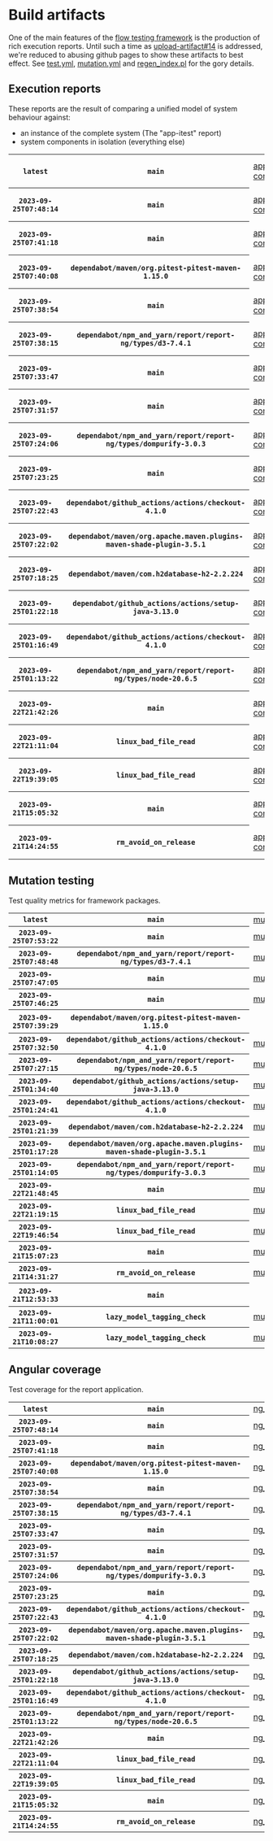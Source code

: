 # Build artifacts

One of the main features of the [flow testing framework](https://github.com/Mastercard/flow) is the production of rich execution reports.
Until such a time as [upload-artifact#14](https://github.com/actions/upload-artifact/issues/14) is addressed, we're reduced to abusing github pages to show these artifacts to best effect.
See [test.yml](https://github.com/Mastercard/flow/blob/main/.github/workflows/test.yml), [mutation.yml](https://github.com/Mastercard/flow/blob/main/.github/workflows/mutation.yml) and [regen_index.pl](https://github.com/Mastercard/flow/blob/pages/regen_index.pl) for the gory details.

## Execution reports

These reports are the result of comparing a unified model of system behaviour against:
 * an instance of the complete system (The "app-itest" report)
 * system components in isolation (everything else)

<!-- start:execution -->
<table>
	<tbody>
		<tr> <th><code>latest</code></th>
			 <th><code>main</code></th>
			<td><a href="execution/latest/example/app-core/target/mctf/latest/index.html">app-core</a></td>
			<td><a href="execution/latest/example/app-histogram/target/mctf/latest/index.html">app-histogram</a></td>
			<td><a href="execution/latest/example/app-itest/target/mctf/latest/index.html">app-itest</a></td>
			<td><a href="execution/latest/example/app-queue/target/mctf/latest/index.html">app-queue</a></td>
			<td><a href="execution/latest/example/app-store/target/mctf/latest/index.html">app-store</a></td>
			<td><a href="execution/latest/example/app-ui/target/mctf/latest/index.html">app-ui</a></td>
			<td><a href="execution/latest/example/app-web-ui/target/mctf/latest/index.html">app-web-ui</a></td>
		</tr>
		<tr> <th><code>2023-09-25T07:48:14</code></th>
			 <th><code>main</code></th>
			<td><a href="execution/1695628094/example/app-core/target/mctf/latest/index.html">app-core</a></td>
			<td><a href="execution/1695628094/example/app-histogram/target/mctf/latest/index.html">app-histogram</a></td>
			<td><a href="execution/1695628094/example/app-itest/target/mctf/latest/index.html">app-itest</a></td>
			<td><a href="execution/1695628094/example/app-queue/target/mctf/latest/index.html">app-queue</a></td>
			<td><a href="execution/1695628094/example/app-store/target/mctf/latest/index.html">app-store</a></td>
			<td><a href="execution/1695628094/example/app-ui/target/mctf/latest/index.html">app-ui</a></td>
			<td><a href="execution/1695628094/example/app-web-ui/target/mctf/latest/index.html">app-web-ui</a></td>
		</tr>
		<tr> <th><code>2023-09-25T07:41:18</code></th>
			 <th><code>main</code></th>
			<td><a href="execution/1695627678/example/app-core/target/mctf/latest/index.html">app-core</a></td>
			<td><a href="execution/1695627678/example/app-histogram/target/mctf/latest/index.html">app-histogram</a></td>
			<td><a href="execution/1695627678/example/app-itest/target/mctf/latest/index.html">app-itest</a></td>
			<td><a href="execution/1695627678/example/app-queue/target/mctf/latest/index.html">app-queue</a></td>
			<td><a href="execution/1695627678/example/app-store/target/mctf/latest/index.html">app-store</a></td>
			<td><a href="execution/1695627678/example/app-ui/target/mctf/latest/index.html">app-ui</a></td>
			<td><a href="execution/1695627678/example/app-web-ui/target/mctf/latest/index.html">app-web-ui</a></td>
		</tr>
		<tr> <th><code>2023-09-25T07:40:08</code></th>
			 <th><code>dependabot/maven/org.pitest-pitest-maven-1.15.0</code></th>
			<td><a href="execution/1695627608/example/app-core/target/mctf/latest/index.html">app-core</a></td>
			<td><a href="execution/1695627608/example/app-histogram/target/mctf/latest/index.html">app-histogram</a></td>
			<td><a href="execution/1695627608/example/app-itest/target/mctf/latest/index.html">app-itest</a></td>
			<td><a href="execution/1695627608/example/app-queue/target/mctf/latest/index.html">app-queue</a></td>
			<td><a href="execution/1695627608/example/app-store/target/mctf/latest/index.html">app-store</a></td>
			<td><a href="execution/1695627608/example/app-ui/target/mctf/latest/index.html">app-ui</a></td>
			<td><a href="execution/1695627608/example/app-web-ui/target/mctf/latest/index.html">app-web-ui</a></td>
		</tr>
		<tr> <th><code>2023-09-25T07:38:54</code></th>
			 <th><code>main</code></th>
			<td><a href="execution/1695627534/example/app-core/target/mctf/latest/index.html">app-core</a></td>
			<td><a href="execution/1695627534/example/app-histogram/target/mctf/latest/index.html">app-histogram</a></td>
			<td><a href="execution/1695627534/example/app-itest/target/mctf/latest/index.html">app-itest</a></td>
			<td><a href="execution/1695627534/example/app-queue/target/mctf/latest/index.html">app-queue</a></td>
			<td><a href="execution/1695627534/example/app-store/target/mctf/latest/index.html">app-store</a></td>
			<td><a href="execution/1695627534/example/app-ui/target/mctf/latest/index.html">app-ui</a></td>
			<td><a href="execution/1695627534/example/app-web-ui/target/mctf/latest/index.html">app-web-ui</a></td>
		</tr>
		<tr> <th><code>2023-09-25T07:38:15</code></th>
			 <th><code>dependabot/npm_and_yarn/report/report-ng/types/d3-7.4.1</code></th>
			<td><a href="execution/1695627495/example/app-core/target/mctf/latest/index.html">app-core</a></td>
			<td><a href="execution/1695627495/example/app-histogram/target/mctf/latest/index.html">app-histogram</a></td>
			<td><a href="execution/1695627495/example/app-itest/target/mctf/latest/index.html">app-itest</a></td>
			<td><a href="execution/1695627495/example/app-queue/target/mctf/latest/index.html">app-queue</a></td>
			<td><a href="execution/1695627495/example/app-store/target/mctf/latest/index.html">app-store</a></td>
			<td><a href="execution/1695627495/example/app-ui/target/mctf/latest/index.html">app-ui</a></td>
			<td><a href="execution/1695627495/example/app-web-ui/target/mctf/latest/index.html">app-web-ui</a></td>
		</tr>
		<tr> <th><code>2023-09-25T07:33:47</code></th>
			 <th><code>main</code></th>
			<td><a href="execution/1695627227/example/app-core/target/mctf/latest/index.html">app-core</a></td>
			<td><a href="execution/1695627227/example/app-histogram/target/mctf/latest/index.html">app-histogram</a></td>
			<td><a href="execution/1695627227/example/app-itest/target/mctf/latest/index.html">app-itest</a></td>
			<td><a href="execution/1695627227/example/app-queue/target/mctf/latest/index.html">app-queue</a></td>
			<td><a href="execution/1695627227/example/app-store/target/mctf/latest/index.html">app-store</a></td>
			<td><a href="execution/1695627227/example/app-ui/target/mctf/latest/index.html">app-ui</a></td>
			<td><a href="execution/1695627227/example/app-web-ui/target/mctf/latest/index.html">app-web-ui</a></td>
		</tr>
		<tr> <th><code>2023-09-25T07:31:57</code></th>
			 <th><code>main</code></th>
			<td><a href="execution/1695627117/example/app-core/target/mctf/latest/index.html">app-core</a></td>
			<td><a href="execution/1695627117/example/app-histogram/target/mctf/latest/index.html">app-histogram</a></td>
			<td><a href="execution/1695627117/example/app-itest/target/mctf/latest/index.html">app-itest</a></td>
			<td><a href="execution/1695627117/example/app-queue/target/mctf/latest/index.html">app-queue</a></td>
			<td><a href="execution/1695627117/example/app-store/target/mctf/latest/index.html">app-store</a></td>
			<td><a href="execution/1695627117/example/app-ui/target/mctf/latest/index.html">app-ui</a></td>
			<td><a href="execution/1695627117/example/app-web-ui/target/mctf/latest/index.html">app-web-ui</a></td>
		</tr>
		<tr> <th><code>2023-09-25T07:24:06</code></th>
			 <th><code>dependabot/npm_and_yarn/report/report-ng/types/dompurify-3.0.3</code></th>
			<td><a href="execution/1695626646/example/app-core/target/mctf/latest/index.html">app-core</a></td>
			<td><a href="execution/1695626646/example/app-histogram/target/mctf/latest/index.html">app-histogram</a></td>
			<td><a href="execution/1695626646/example/app-itest/target/mctf/latest/index.html">app-itest</a></td>
			<td><a href="execution/1695626646/example/app-queue/target/mctf/latest/index.html">app-queue</a></td>
			<td><a href="execution/1695626646/example/app-store/target/mctf/latest/index.html">app-store</a></td>
			<td><a href="execution/1695626646/example/app-ui/target/mctf/latest/index.html">app-ui</a></td>
			<td><a href="execution/1695626646/example/app-web-ui/target/mctf/latest/index.html">app-web-ui</a></td>
		</tr>
		<tr> <th><code>2023-09-25T07:23:25</code></th>
			 <th><code>main</code></th>
			<td><a href="execution/1695626605/example/app-core/target/mctf/latest/index.html">app-core</a></td>
			<td><a href="execution/1695626605/example/app-histogram/target/mctf/latest/index.html">app-histogram</a></td>
			<td><a href="execution/1695626605/example/app-itest/target/mctf/latest/index.html">app-itest</a></td>
			<td><a href="execution/1695626605/example/app-queue/target/mctf/latest/index.html">app-queue</a></td>
			<td><a href="execution/1695626605/example/app-store/target/mctf/latest/index.html">app-store</a></td>
			<td><a href="execution/1695626605/example/app-ui/target/mctf/latest/index.html">app-ui</a></td>
			<td><a href="execution/1695626605/example/app-web-ui/target/mctf/latest/index.html">app-web-ui</a></td>
		</tr>
		<tr> <th><code>2023-09-25T07:22:43</code></th>
			 <th><code>dependabot/github_actions/actions/checkout-4.1.0</code></th>
			<td><a href="execution/1695626563/example/app-core/target/mctf/latest/index.html">app-core</a></td>
			<td><a href="execution/1695626563/example/app-histogram/target/mctf/latest/index.html">app-histogram</a></td>
			<td><a href="execution/1695626563/example/app-itest/target/mctf/latest/index.html">app-itest</a></td>
			<td><a href="execution/1695626563/example/app-queue/target/mctf/latest/index.html">app-queue</a></td>
			<td><a href="execution/1695626563/example/app-store/target/mctf/latest/index.html">app-store</a></td>
			<td><a href="execution/1695626563/example/app-ui/target/mctf/latest/index.html">app-ui</a></td>
			<td><a href="execution/1695626563/example/app-web-ui/target/mctf/latest/index.html">app-web-ui</a></td>
		</tr>
		<tr> <th><code>2023-09-25T07:22:02</code></th>
			 <th><code>dependabot/maven/org.apache.maven.plugins-maven-shade-plugin-3.5.1</code></th>
			<td><a href="execution/1695626522/example/app-core/target/mctf/latest/index.html">app-core</a></td>
			<td><a href="execution/1695626522/example/app-histogram/target/mctf/latest/index.html">app-histogram</a></td>
			<td><a href="execution/1695626522/example/app-itest/target/mctf/latest/index.html">app-itest</a></td>
			<td><a href="execution/1695626522/example/app-queue/target/mctf/latest/index.html">app-queue</a></td>
			<td><a href="execution/1695626522/example/app-store/target/mctf/latest/index.html">app-store</a></td>
			<td><a href="execution/1695626522/example/app-ui/target/mctf/latest/index.html">app-ui</a></td>
			<td><a href="execution/1695626522/example/app-web-ui/target/mctf/latest/index.html">app-web-ui</a></td>
		</tr>
		<tr> <th><code>2023-09-25T07:18:25</code></th>
			 <th><code>dependabot/maven/com.h2database-h2-2.2.224</code></th>
			<td><a href="execution/1695626305/example/app-core/target/mctf/latest/index.html">app-core</a></td>
			<td><a href="execution/1695626305/example/app-histogram/target/mctf/latest/index.html">app-histogram</a></td>
			<td><a href="execution/1695626305/example/app-itest/target/mctf/latest/index.html">app-itest</a></td>
			<td><a href="execution/1695626305/example/app-queue/target/mctf/latest/index.html">app-queue</a></td>
			<td><a href="execution/1695626305/example/app-store/target/mctf/latest/index.html">app-store</a></td>
			<td><a href="execution/1695626305/example/app-ui/target/mctf/latest/index.html">app-ui</a></td>
			<td><a href="execution/1695626305/example/app-web-ui/target/mctf/latest/index.html">app-web-ui</a></td>
		</tr>
		<tr> <th><code>2023-09-25T01:22:18</code></th>
			 <th><code>dependabot/github_actions/actions/setup-java-3.13.0</code></th>
			<td><a href="execution/1695604938/example/app-core/target/mctf/latest/index.html">app-core</a></td>
			<td><a href="execution/1695604938/example/app-histogram/target/mctf/latest/index.html">app-histogram</a></td>
			<td><a href="execution/1695604938/example/app-itest/target/mctf/latest/index.html">app-itest</a></td>
			<td><a href="execution/1695604938/example/app-queue/target/mctf/latest/index.html">app-queue</a></td>
			<td><a href="execution/1695604938/example/app-store/target/mctf/latest/index.html">app-store</a></td>
			<td><a href="execution/1695604938/example/app-ui/target/mctf/latest/index.html">app-ui</a></td>
			<td><a href="execution/1695604938/example/app-web-ui/target/mctf/latest/index.html">app-web-ui</a></td>
		</tr>
		<tr> <th><code>2023-09-25T01:16:49</code></th>
			 <th><code>dependabot/github_actions/actions/checkout-4.1.0</code></th>
			<td><a href="execution/1695604609/example/app-core/target/mctf/latest/index.html">app-core</a></td>
			<td><a href="execution/1695604609/example/app-histogram/target/mctf/latest/index.html">app-histogram</a></td>
			<td><a href="execution/1695604609/example/app-itest/target/mctf/latest/index.html">app-itest</a></td>
			<td><a href="execution/1695604609/example/app-queue/target/mctf/latest/index.html">app-queue</a></td>
			<td><a href="execution/1695604609/example/app-store/target/mctf/latest/index.html">app-store</a></td>
			<td><a href="execution/1695604609/example/app-ui/target/mctf/latest/index.html">app-ui</a></td>
			<td><a href="execution/1695604609/example/app-web-ui/target/mctf/latest/index.html">app-web-ui</a></td>
		</tr>
		<tr> <th><code>2023-09-25T01:13:22</code></th>
			 <th><code>dependabot/npm_and_yarn/report/report-ng/types/node-20.6.5</code></th>
			<td><a href="execution/1695604402/example/app-core/target/mctf/latest/index.html">app-core</a></td>
			<td><a href="execution/1695604402/example/app-histogram/target/mctf/latest/index.html">app-histogram</a></td>
			<td><a href="execution/1695604402/example/app-itest/target/mctf/latest/index.html">app-itest</a></td>
			<td><a href="execution/1695604402/example/app-queue/target/mctf/latest/index.html">app-queue</a></td>
			<td><a href="execution/1695604402/example/app-store/target/mctf/latest/index.html">app-store</a></td>
			<td><a href="execution/1695604402/example/app-ui/target/mctf/latest/index.html">app-ui</a></td>
			<td><a href="execution/1695604402/example/app-web-ui/target/mctf/latest/index.html">app-web-ui</a></td>
		</tr>
		<tr> <th><code>2023-09-22T21:42:26</code></th>
			 <th><code>main</code></th>
			<td><a href="execution/1695418946/example/app-core/target/mctf/latest/index.html">app-core</a></td>
			<td><a href="execution/1695418946/example/app-histogram/target/mctf/latest/index.html">app-histogram</a></td>
			<td><a href="execution/1695418946/example/app-itest/target/mctf/latest/index.html">app-itest</a></td>
			<td><a href="execution/1695418946/example/app-queue/target/mctf/latest/index.html">app-queue</a></td>
			<td><a href="execution/1695418946/example/app-store/target/mctf/latest/index.html">app-store</a></td>
			<td><a href="execution/1695418946/example/app-ui/target/mctf/latest/index.html">app-ui</a></td>
			<td><a href="execution/1695418946/example/app-web-ui/target/mctf/latest/index.html">app-web-ui</a></td>
		</tr>
		<tr> <th><code>2023-09-22T21:11:04</code></th>
			 <th><code>linux_bad_file_read</code></th>
			<td><a href="execution/1695417064/example/app-core/target/mctf/latest/index.html">app-core</a></td>
			<td><a href="execution/1695417064/example/app-histogram/target/mctf/latest/index.html">app-histogram</a></td>
			<td><a href="execution/1695417064/example/app-itest/target/mctf/latest/index.html">app-itest</a></td>
			<td><a href="execution/1695417064/example/app-queue/target/mctf/latest/index.html">app-queue</a></td>
			<td><a href="execution/1695417064/example/app-store/target/mctf/latest/index.html">app-store</a></td>
			<td><a href="execution/1695417064/example/app-ui/target/mctf/latest/index.html">app-ui</a></td>
			<td><a href="execution/1695417064/example/app-web-ui/target/mctf/latest/index.html">app-web-ui</a></td>
		</tr>
		<tr> <th><code>2023-09-22T19:39:05</code></th>
			 <th><code>linux_bad_file_read</code></th>
			<td><a href="execution/1695411545/example/app-core/target/mctf/latest/index.html">app-core</a></td>
			<td><a href="execution/1695411545/example/app-histogram/target/mctf/latest/index.html">app-histogram</a></td>
			<td><a href="execution/1695411545/example/app-itest/target/mctf/latest/index.html">app-itest</a></td>
			<td><a href="execution/1695411545/example/app-queue/target/mctf/latest/index.html">app-queue</a></td>
			<td><a href="execution/1695411545/example/app-store/target/mctf/latest/index.html">app-store</a></td>
			<td><a href="execution/1695411545/example/app-ui/target/mctf/latest/index.html">app-ui</a></td>
			<td><a href="execution/1695411545/example/app-web-ui/target/mctf/latest/index.html">app-web-ui</a></td>
		</tr>
		<tr> <th><code>2023-09-21T15:05:32</code></th>
			 <th><code>main</code></th>
			<td><a href="execution/1695308732/example/app-core/target/mctf/latest/index.html">app-core</a></td>
			<td><a href="execution/1695308732/example/app-histogram/target/mctf/latest/index.html">app-histogram</a></td>
			<td><a href="execution/1695308732/example/app-itest/target/mctf/latest/index.html">app-itest</a></td>
			<td><a href="execution/1695308732/example/app-queue/target/mctf/latest/index.html">app-queue</a></td>
			<td><a href="execution/1695308732/example/app-store/target/mctf/latest/index.html">app-store</a></td>
			<td><a href="execution/1695308732/example/app-ui/target/mctf/latest/index.html">app-ui</a></td>
			<td><a href="execution/1695308732/example/app-web-ui/target/mctf/latest/index.html">app-web-ui</a></td>
		</tr>
		<tr> <th><code>2023-09-21T14:24:55</code></th>
			 <th><code>rm_avoid_on_release</code></th>
			<td><a href="execution/1695306295/example/app-core/target/mctf/latest/index.html">app-core</a></td>
			<td><a href="execution/1695306295/example/app-histogram/target/mctf/latest/index.html">app-histogram</a></td>
			<td><a href="execution/1695306295/example/app-itest/target/mctf/latest/index.html">app-itest</a></td>
			<td><a href="execution/1695306295/example/app-queue/target/mctf/latest/index.html">app-queue</a></td>
			<td><a href="execution/1695306295/example/app-store/target/mctf/latest/index.html">app-store</a></td>
			<td><a href="execution/1695306295/example/app-ui/target/mctf/latest/index.html">app-ui</a></td>
			<td><a href="execution/1695306295/example/app-web-ui/target/mctf/latest/index.html">app-web-ui</a></td>
		</tr>
	</tbody>
</table>
<!-- end:execution -->

## Mutation testing

Test quality metrics for framework packages.

<!-- start:mutation -->
<table>
	<tbody>
		<tr> <th><code>latest</code></th>
			 <th><code>main</code></th>
			<td><a href="mutation/latest/mutation_report/index.html">mutation</a></td>
			<td></td>
			<td></td>
			<td></td>
			<td></td>
			<td></td>
			<td></td>
			<td></td>
			<td></td>
			<td></td>
			<td></td>
			<td></td>
			<td></td>
			<td></td>
		</tr>
		<tr> <th><code>2023-09-25T07:53:22</code></th>
			 <th><code>main</code></th>
			<td><a href="mutation/1695628402/mutation_report/index.html">mutation</a></td>
			<td></td>
			<td></td>
			<td></td>
			<td></td>
			<td></td>
			<td></td>
			<td></td>
			<td></td>
			<td></td>
			<td></td>
			<td></td>
			<td></td>
			<td></td>
		</tr>
		<tr> <th><code>2023-09-25T07:48:48</code></th>
			 <th><code>dependabot/npm_and_yarn/report/report-ng/types/d3-7.4.1</code></th>
			<td><a href="mutation/1695628128/mutation_report/index.html">mutation</a></td>
			<td></td>
			<td></td>
			<td></td>
			<td></td>
			<td></td>
			<td></td>
			<td></td>
			<td></td>
			<td></td>
			<td></td>
			<td></td>
			<td></td>
			<td></td>
		</tr>
		<tr> <th><code>2023-09-25T07:47:05</code></th>
			 <th><code>main</code></th>
			<td><a href="mutation/1695628025/mutation_report/index.html">mutation</a></td>
			<td></td>
			<td></td>
			<td></td>
			<td></td>
			<td></td>
			<td></td>
			<td></td>
			<td></td>
			<td></td>
			<td></td>
			<td></td>
			<td></td>
			<td></td>
		</tr>
		<tr> <th><code>2023-09-25T07:46:25</code></th>
			 <th><code>main</code></th>
			<td><a href="mutation/1695627985/mutation_report/index.html">mutation</a></td>
			<td></td>
			<td></td>
			<td></td>
			<td></td>
			<td></td>
			<td></td>
			<td></td>
			<td></td>
			<td></td>
			<td></td>
			<td></td>
			<td></td>
			<td></td>
		</tr>
		<tr> <th><code>2023-09-25T07:39:29</code></th>
			 <th><code>dependabot/maven/org.pitest-pitest-maven-1.15.0</code></th>
			<td></td>
			<td><a href="mutation/1695627569/mutation_report/index.html">mutation_report</a></td>
			<td><a href="mutation/1695627569/project_mutation_reports/api/target/pit-reports/index.html">project_mutation_reports/api/target/pit-reports</a></td>
			<td><a href="mutation/1695627569/project_mutation_reports/builder/target/pit-reports/index.html">project_mutation_reports/builder/target/pit-reports</a></td>
			<td><a href="mutation/1695627569/project_mutation_reports/message/message-core/target/pit-reports/index.html">project_mutation_reports/message/message-core/target/pit-reports</a></td>
			<td><a href="mutation/1695627569/project_mutation_reports/message/message-http/target/pit-reports/index.html">project_mutation_reports/message/message-http/target/pit-reports</a></td>
			<td><a href="mutation/1695627569/project_mutation_reports/message/message-json/target/pit-reports/index.html">project_mutation_reports/message/message-json/target/pit-reports</a></td>
			<td><a href="mutation/1695627569/project_mutation_reports/message/message-sql/target/pit-reports/index.html">project_mutation_reports/message/message-sql/target/pit-reports</a></td>
			<td><a href="mutation/1695627569/project_mutation_reports/message/message-text/target/pit-reports/index.html">project_mutation_reports/message/message-text/target/pit-reports</a></td>
			<td><a href="mutation/1695627569/project_mutation_reports/message/message-web/target/pit-reports/index.html">project_mutation_reports/message/message-web/target/pit-reports</a></td>
			<td><a href="mutation/1695627569/project_mutation_reports/message/message-xml/target/pit-reports/index.html">project_mutation_reports/message/message-xml/target/pit-reports</a></td>
			<td><a href="mutation/1695627569/project_mutation_reports/model/target/pit-reports/index.html">project_mutation_reports/model/target/pit-reports</a></td>
			<td><a href="mutation/1695627569/project_mutation_reports/validation/validation-core/target/pit-reports/index.html">project_mutation_reports/validation/validation-core/target/pit-reports</a></td>
			<td><a href="mutation/1695627569/project_mutation_reports/validation/validation-junit5/target/pit-reports/index.html">project_mutation_reports/validation/validation-junit5/target/pit-reports</a></td>
		</tr>
		<tr> <th><code>2023-09-25T07:32:50</code></th>
			 <th><code>dependabot/github_actions/actions/checkout-4.1.0</code></th>
			<td><a href="mutation/1695627170/mutation_report/index.html">mutation</a></td>
			<td></td>
			<td></td>
			<td></td>
			<td></td>
			<td></td>
			<td></td>
			<td></td>
			<td></td>
			<td></td>
			<td></td>
			<td></td>
			<td></td>
			<td></td>
		</tr>
		<tr> <th><code>2023-09-25T07:27:15</code></th>
			 <th><code>dependabot/npm_and_yarn/report/report-ng/types/node-20.6.5</code></th>
			<td><a href="mutation/1695626835/mutation_report/index.html">mutation</a></td>
			<td></td>
			<td></td>
			<td></td>
			<td></td>
			<td></td>
			<td></td>
			<td></td>
			<td></td>
			<td></td>
			<td></td>
			<td></td>
			<td></td>
			<td></td>
		</tr>
		<tr> <th><code>2023-09-25T01:34:40</code></th>
			 <th><code>dependabot/github_actions/actions/setup-java-3.13.0</code></th>
			<td><a href="mutation/1695605680/mutation_report/index.html">mutation</a></td>
			<td></td>
			<td></td>
			<td></td>
			<td></td>
			<td></td>
			<td></td>
			<td></td>
			<td></td>
			<td></td>
			<td></td>
			<td></td>
			<td></td>
			<td></td>
		</tr>
		<tr> <th><code>2023-09-25T01:24:41</code></th>
			 <th><code>dependabot/github_actions/actions/checkout-4.1.0</code></th>
			<td><a href="mutation/1695605081/mutation_report/index.html">mutation</a></td>
			<td></td>
			<td></td>
			<td></td>
			<td></td>
			<td></td>
			<td></td>
			<td></td>
			<td></td>
			<td></td>
			<td></td>
			<td></td>
			<td></td>
			<td></td>
		</tr>
		<tr> <th><code>2023-09-25T01:21:39</code></th>
			 <th><code>dependabot/maven/com.h2database-h2-2.2.224</code></th>
			<td><a href="mutation/1695604899/mutation_report/index.html">mutation</a></td>
			<td></td>
			<td></td>
			<td></td>
			<td></td>
			<td></td>
			<td></td>
			<td></td>
			<td></td>
			<td></td>
			<td></td>
			<td></td>
			<td></td>
			<td></td>
		</tr>
		<tr> <th><code>2023-09-25T01:17:28</code></th>
			 <th><code>dependabot/maven/org.apache.maven.plugins-maven-shade-plugin-3.5.1</code></th>
			<td><a href="mutation/1695604648/mutation_report/index.html">mutation</a></td>
			<td></td>
			<td></td>
			<td></td>
			<td></td>
			<td></td>
			<td></td>
			<td></td>
			<td></td>
			<td></td>
			<td></td>
			<td></td>
			<td></td>
			<td></td>
		</tr>
		<tr> <th><code>2023-09-25T01:14:05</code></th>
			 <th><code>dependabot/npm_and_yarn/report/report-ng/types/dompurify-3.0.3</code></th>
			<td><a href="mutation/1695604445/mutation_report/index.html">mutation</a></td>
			<td></td>
			<td></td>
			<td></td>
			<td></td>
			<td></td>
			<td></td>
			<td></td>
			<td></td>
			<td></td>
			<td></td>
			<td></td>
			<td></td>
			<td></td>
		</tr>
		<tr> <th><code>2023-09-22T21:48:45</code></th>
			 <th><code>main</code></th>
			<td><a href="mutation/1695419325/mutation_report/index.html">mutation</a></td>
			<td></td>
			<td></td>
			<td></td>
			<td></td>
			<td></td>
			<td></td>
			<td></td>
			<td></td>
			<td></td>
			<td></td>
			<td></td>
			<td></td>
			<td></td>
		</tr>
		<tr> <th><code>2023-09-22T21:19:15</code></th>
			 <th><code>linux_bad_file_read</code></th>
			<td><a href="mutation/1695417555/mutation_report/index.html">mutation</a></td>
			<td></td>
			<td></td>
			<td></td>
			<td></td>
			<td></td>
			<td></td>
			<td></td>
			<td></td>
			<td></td>
			<td></td>
			<td></td>
			<td></td>
			<td></td>
		</tr>
		<tr> <th><code>2023-09-22T19:46:54</code></th>
			 <th><code>linux_bad_file_read</code></th>
			<td><a href="mutation/1695412014/mutation_report/index.html">mutation</a></td>
			<td></td>
			<td></td>
			<td></td>
			<td></td>
			<td></td>
			<td></td>
			<td></td>
			<td></td>
			<td></td>
			<td></td>
			<td></td>
			<td></td>
			<td></td>
		</tr>
		<tr> <th><code>2023-09-21T15:07:23</code></th>
			 <th><code>main</code></th>
			<td><a href="mutation/1695308843/mutation_report/index.html">mutation</a></td>
			<td></td>
			<td></td>
			<td></td>
			<td></td>
			<td></td>
			<td></td>
			<td></td>
			<td></td>
			<td></td>
			<td></td>
			<td></td>
			<td></td>
			<td></td>
		</tr>
		<tr> <th><code>2023-09-21T14:31:27</code></th>
			 <th><code>rm_avoid_on_release</code></th>
			<td><a href="mutation/1695306687/mutation_report/index.html">mutation</a></td>
			<td></td>
			<td></td>
			<td></td>
			<td></td>
			<td></td>
			<td></td>
			<td></td>
			<td></td>
			<td></td>
			<td></td>
			<td></td>
			<td></td>
			<td></td>
		</tr>
		<tr> <th><code>2023-09-21T12:53:33</code></th>
			 <th><code>main</code></th>
			<td></td>
			<td><a href="mutation/1695300813/mutation_report/index.html">mutation_report</a></td>
			<td><a href="mutation/1695300813/project_mutation_reports/api/target/pit-reports/index.html">project_mutation_reports/api/target/pit-reports</a></td>
			<td><a href="mutation/1695300813/project_mutation_reports/builder/target/pit-reports/index.html">project_mutation_reports/builder/target/pit-reports</a></td>
			<td><a href="mutation/1695300813/project_mutation_reports/message/message-core/target/pit-reports/index.html">project_mutation_reports/message/message-core/target/pit-reports</a></td>
			<td><a href="mutation/1695300813/project_mutation_reports/message/message-http/target/pit-reports/index.html">project_mutation_reports/message/message-http/target/pit-reports</a></td>
			<td><a href="mutation/1695300813/project_mutation_reports/message/message-json/target/pit-reports/index.html">project_mutation_reports/message/message-json/target/pit-reports</a></td>
			<td><a href="mutation/1695300813/project_mutation_reports/message/message-sql/target/pit-reports/index.html">project_mutation_reports/message/message-sql/target/pit-reports</a></td>
			<td><a href="mutation/1695300813/project_mutation_reports/message/message-text/target/pit-reports/index.html">project_mutation_reports/message/message-text/target/pit-reports</a></td>
			<td><a href="mutation/1695300813/project_mutation_reports/message/message-web/target/pit-reports/index.html">project_mutation_reports/message/message-web/target/pit-reports</a></td>
			<td><a href="mutation/1695300813/project_mutation_reports/message/message-xml/target/pit-reports/index.html">project_mutation_reports/message/message-xml/target/pit-reports</a></td>
			<td><a href="mutation/1695300813/project_mutation_reports/model/target/pit-reports/index.html">project_mutation_reports/model/target/pit-reports</a></td>
			<td><a href="mutation/1695300813/project_mutation_reports/validation/validation-core/target/pit-reports/index.html">project_mutation_reports/validation/validation-core/target/pit-reports</a></td>
			<td><a href="mutation/1695300813/project_mutation_reports/validation/validation-junit5/target/pit-reports/index.html">project_mutation_reports/validation/validation-junit5/target/pit-reports</a></td>
		</tr>
		<tr> <th><code>2023-09-21T11:00:01</code></th>
			 <th><code>lazy_model_tagging_check</code></th>
			<td><a href="mutation/1695294001/mutation_report/index.html">mutation</a></td>
			<td></td>
			<td></td>
			<td></td>
			<td></td>
			<td></td>
			<td></td>
			<td></td>
			<td></td>
			<td></td>
			<td></td>
			<td></td>
			<td></td>
			<td></td>
		</tr>
		<tr> <th><code>2023-09-21T10:08:27</code></th>
			 <th><code>lazy_model_tagging_check</code></th>
			<td><a href="mutation/1695290907/mutation_report/index.html">mutation</a></td>
			<td></td>
			<td></td>
			<td></td>
			<td></td>
			<td></td>
			<td></td>
			<td></td>
			<td></td>
			<td></td>
			<td></td>
			<td></td>
			<td></td>
			<td></td>
		</tr>
	</tbody>
</table>
<!-- end:mutation -->

## Angular coverage

Test coverage for the report application.

<!-- start:ng_coverage -->
<table>
	<tbody>
		<tr> <th><code>latest</code></th>
			 <th><code>main</code></th>
			<td><a href="ng_coverage/latest/report/index.html">ng_coverage</a></td>
		</tr>
		<tr> <th><code>2023-09-25T07:48:14</code></th>
			 <th><code>main</code></th>
			<td><a href="ng_coverage/1695628094/report/index.html">ng_coverage</a></td>
		</tr>
		<tr> <th><code>2023-09-25T07:41:18</code></th>
			 <th><code>main</code></th>
			<td><a href="ng_coverage/1695627678/report/index.html">ng_coverage</a></td>
		</tr>
		<tr> <th><code>2023-09-25T07:40:08</code></th>
			 <th><code>dependabot/maven/org.pitest-pitest-maven-1.15.0</code></th>
			<td><a href="ng_coverage/1695627608/report/index.html">ng_coverage</a></td>
		</tr>
		<tr> <th><code>2023-09-25T07:38:54</code></th>
			 <th><code>main</code></th>
			<td><a href="ng_coverage/1695627534/report/index.html">ng_coverage</a></td>
		</tr>
		<tr> <th><code>2023-09-25T07:38:15</code></th>
			 <th><code>dependabot/npm_and_yarn/report/report-ng/types/d3-7.4.1</code></th>
			<td><a href="ng_coverage/1695627495/report/index.html">ng_coverage</a></td>
		</tr>
		<tr> <th><code>2023-09-25T07:33:47</code></th>
			 <th><code>main</code></th>
			<td><a href="ng_coverage/1695627227/report/index.html">ng_coverage</a></td>
		</tr>
		<tr> <th><code>2023-09-25T07:31:57</code></th>
			 <th><code>main</code></th>
			<td><a href="ng_coverage/1695627117/report/index.html">ng_coverage</a></td>
		</tr>
		<tr> <th><code>2023-09-25T07:24:06</code></th>
			 <th><code>dependabot/npm_and_yarn/report/report-ng/types/dompurify-3.0.3</code></th>
			<td><a href="ng_coverage/1695626646/report/index.html">ng_coverage</a></td>
		</tr>
		<tr> <th><code>2023-09-25T07:23:25</code></th>
			 <th><code>main</code></th>
			<td><a href="ng_coverage/1695626605/report/index.html">ng_coverage</a></td>
		</tr>
		<tr> <th><code>2023-09-25T07:22:43</code></th>
			 <th><code>dependabot/github_actions/actions/checkout-4.1.0</code></th>
			<td><a href="ng_coverage/1695626563/report/index.html">ng_coverage</a></td>
		</tr>
		<tr> <th><code>2023-09-25T07:22:02</code></th>
			 <th><code>dependabot/maven/org.apache.maven.plugins-maven-shade-plugin-3.5.1</code></th>
			<td><a href="ng_coverage/1695626522/report/index.html">ng_coverage</a></td>
		</tr>
		<tr> <th><code>2023-09-25T07:18:25</code></th>
			 <th><code>dependabot/maven/com.h2database-h2-2.2.224</code></th>
			<td><a href="ng_coverage/1695626305/report/index.html">ng_coverage</a></td>
		</tr>
		<tr> <th><code>2023-09-25T01:22:18</code></th>
			 <th><code>dependabot/github_actions/actions/setup-java-3.13.0</code></th>
			<td><a href="ng_coverage/1695604938/report/index.html">ng_coverage</a></td>
		</tr>
		<tr> <th><code>2023-09-25T01:16:49</code></th>
			 <th><code>dependabot/github_actions/actions/checkout-4.1.0</code></th>
			<td><a href="ng_coverage/1695604609/report/index.html">ng_coverage</a></td>
		</tr>
		<tr> <th><code>2023-09-25T01:13:22</code></th>
			 <th><code>dependabot/npm_and_yarn/report/report-ng/types/node-20.6.5</code></th>
			<td><a href="ng_coverage/1695604402/report/index.html">ng_coverage</a></td>
		</tr>
		<tr> <th><code>2023-09-22T21:42:26</code></th>
			 <th><code>main</code></th>
			<td><a href="ng_coverage/1695418946/report/index.html">ng_coverage</a></td>
		</tr>
		<tr> <th><code>2023-09-22T21:11:04</code></th>
			 <th><code>linux_bad_file_read</code></th>
			<td><a href="ng_coverage/1695417064/report/index.html">ng_coverage</a></td>
		</tr>
		<tr> <th><code>2023-09-22T19:39:05</code></th>
			 <th><code>linux_bad_file_read</code></th>
			<td><a href="ng_coverage/1695411545/report/index.html">ng_coverage</a></td>
		</tr>
		<tr> <th><code>2023-09-21T15:05:32</code></th>
			 <th><code>main</code></th>
			<td><a href="ng_coverage/1695308732/report/index.html">ng_coverage</a></td>
		</tr>
		<tr> <th><code>2023-09-21T14:24:55</code></th>
			 <th><code>rm_avoid_on_release</code></th>
			<td><a href="ng_coverage/1695306295/report/index.html">ng_coverage</a></td>
		</tr>
	</tbody>
</table>
<!-- end:ng_coverage -->